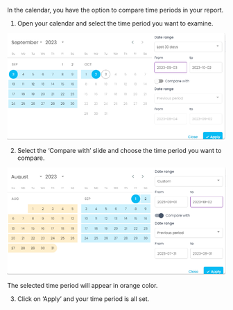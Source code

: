 In the calendar, you have the option to compare time periods in your report.


1. Open your calendar and select the time period you want to examine.

![](.gitbook/image-20231003-102746.png)

2. Select the ‘Compare with’ slide and choose the time period you want to compare.

![](.gitbook/image-20231003-102823.png)

 The selected time period will appear in orange color.

3. Click on ‘Apply’ and your time period is all set.




